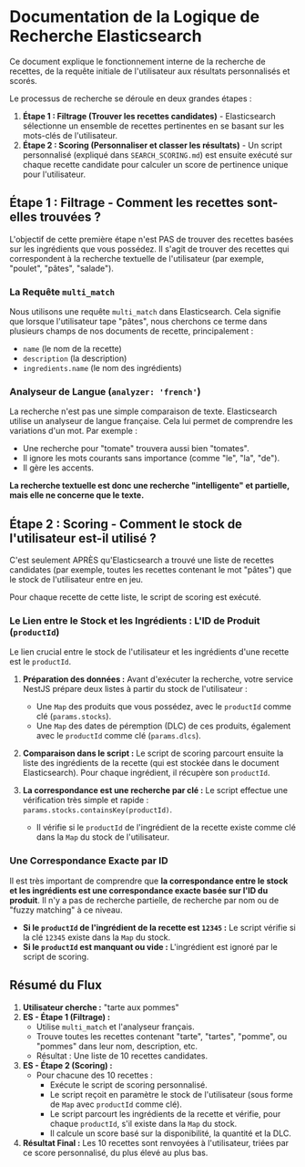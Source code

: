 # Documentation de la Logique de Recherche Elasticsearch

Ce document explique le fonctionnement interne de la recherche de recettes, de la requête initiale de l'utilisateur aux résultats personnalisés et scorés.

Le processus de recherche se déroule en deux grandes étapes :

1.  **Étape 1 : Filtrage (Trouver les recettes candidates)** - Elasticsearch sélectionne un ensemble de recettes pertinentes en se basant sur les mots-clés de l'utilisateur.
2.  **Étape 2 : Scoring (Personnaliser et classer les résultats)** - Un script personnalisé (expliqué dans `SEARCH_SCORING.md`) est ensuite exécuté sur chaque recette candidate pour calculer un score de pertinence unique pour l'utilisateur.

## Étape 1 : Filtrage - Comment les recettes sont-elles trouvées ?

L'objectif de cette première étape n'est PAS de trouver des recettes basées sur les ingrédients que vous possédez. Il s'agit de trouver des recettes qui correspondent à la recherche textuelle de l'utilisateur (par exemple, "poulet", "pâtes", "salade").

### La Requête `multi_match`

Nous utilisons une requête `multi_match` dans Elasticsearch. Cela signifie que lorsque l'utilisateur tape "pâtes", nous cherchons ce terme dans plusieurs champs de nos documents de recette, principalement :

-   `name` (le nom de la recette)
-   `description` (la description)
-   `ingredients.name` (le nom des ingrédients)

### Analyseur de Langue (`analyzer: 'french'`)

La recherche n'est pas une simple comparaison de texte. Elasticsearch utilise un analyseur de langue française. Cela lui permet de comprendre les variations d'un mot. Par exemple :

-   Une recherche pour "tomate" trouvera aussi bien "tomates".
-   Il ignore les mots courants sans importance (comme "le", "la", "de").
-   Il gère les accents.

**La recherche textuelle est donc une recherche "intelligente" et partielle, mais elle ne concerne que le texte.**

## Étape 2 : Scoring - Comment le stock de l'utilisateur est-il utilisé ?

C'est seulement APRÈS qu'Elasticsearch a trouvé une liste de recettes candidates (par exemple, toutes les recettes contenant le mot "pâtes") que le stock de l'utilisateur entre en jeu.

Pour chaque recette de cette liste, le script de scoring est exécuté.

### Le Lien entre le Stock et les Ingrédients : L'ID de Produit (`productId`)

Le lien crucial entre le stock de l'utilisateur et les ingrédients d'une recette est le `productId`.

1.  **Préparation des données :** Avant d'exécuter la recherche, votre service NestJS prépare deux listes à partir du stock de l'utilisateur :
    *   Une `Map` des produits que vous possédez, avec le `productId` comme clé (`params.stocks`).
    *   Une `Map` des dates de péremption (DLC) de ces produits, également avec le `productId` comme clé (`params.dlcs`).

2.  **Comparaison dans le script :** Le script de scoring parcourt ensuite la liste des ingrédients de la recette (qui est stockée dans le document Elasticsearch). Pour chaque ingrédient, il récupère son `productId`.

3.  **La correspondance est une recherche par clé :** Le script effectue une vérification très simple et rapide : `params.stocks.containsKey(productId)`.
    *   Il vérifie si le `productId` de l'ingrédient de la recette existe comme clé dans la `Map` du stock de l'utilisateur.

### Une Correspondance Exacte par ID

Il est très important de comprendre que **la correspondance entre le stock et les ingrédients est une correspondance exacte basée sur l'ID du produit**. Il n'y a pas de recherche partielle, de recherche par nom ou de "fuzzy matching" à ce niveau.

-   **Si le `productId` de l'ingrédient de la recette est `12345` :** Le script vérifie si la clé `12345` existe dans la `Map` du stock.
-   **Si le `productId` est manquant ou vide :** L'ingrédient est ignoré par le script de scoring.

## Résumé du Flux

1.  **Utilisateur cherche :** "tarte aux pommes"
2.  **ES - Étape 1 (Filtrage) :**
    - Utilise `multi_match` et l'analyseur français.
    - Trouve toutes les recettes contenant "tarte", "tartes", "pomme", ou "pommes" dans leur nom, description, etc.
    - Résultat : Une liste de 10 recettes candidates.
3.  **ES - Étape 2 (Scoring) :**
    - Pour chacune des 10 recettes :
        - Exécute le script de scoring personnalisé.
        - Le script reçoit en paramètre le stock de l'utilisateur (sous forme de `Map` avec `productId` comme clé).
        - Le script parcourt les ingrédients de la recette et vérifie, pour chaque `productId`, s'il existe dans la `Map` du stock.
        - Il calcule un score basé sur la disponibilité, la quantité et la DLC.
4.  **Résultat Final :** Les 10 recettes sont renvoyées à l'utilisateur, triées par ce score personnalisé, du plus élevé au plus bas.